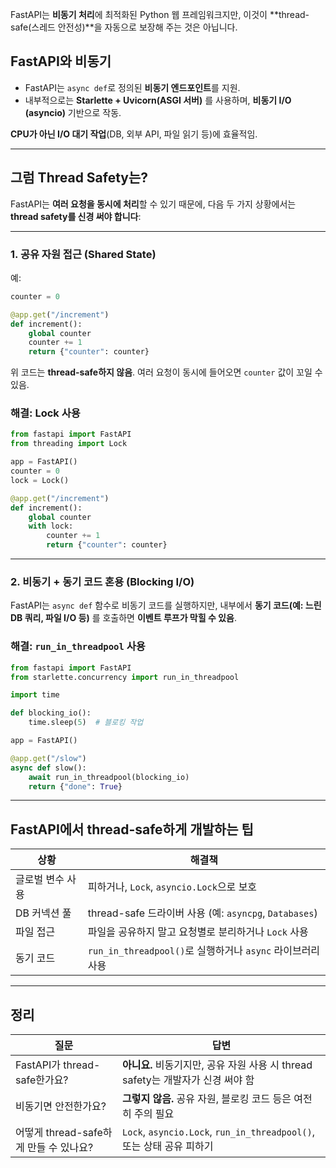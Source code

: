 FastAPI는 **비동기 처리**에 최적화된 Python 웹 프레임워크지만, 이것이 **thread-safe(스레드 안전성)**을 자동으로 보장해 주는 것은 아닙니다.

## FastAPI와 비동기

- FastAPI는 `async def`로 정의된 **비동기 엔드포인트**를 지원.
- 내부적으로는 **Starlette + Uvicorn(ASGI 서버)** 를 사용하며, **비동기 I/O (asyncio)** 기반으로 작동.

**CPU가 아닌 I/O 대기 작업**(DB, 외부 API, 파일 읽기 등)에 효율적임.

---

## 그럼 Thread Safety는?

FastAPI는 **여러 요청을 동시에 처리**할 수 있기 때문에, 다음 두 가지 상황에서는 **thread safety를 신경 써야 합니다**:

---

### 1. **공유 자원 접근 (Shared State)**

예:

```python
counter = 0

@app.get("/increment")
def increment():
    global counter
    counter += 1
    return {"counter": counter}

```

위 코드는 **thread-safe하지 않음**. 여러 요청이 동시에 들어오면 `counter` 값이 꼬일 수 있음.

### 해결: Lock 사용

```python
from fastapi import FastAPI
from threading import Lock

app = FastAPI()
counter = 0
lock = Lock()

@app.get("/increment")
def increment():
    global counter
    with lock:
        counter += 1
        return {"counter": counter}

```

---

### 2. **비동기 + 동기 코드 혼용 (Blocking I/O)**

FastAPI는 `async def` 함수로 비동기 코드를 실행하지만, 내부에서 **동기 코드(예: 느린 DB 쿼리, 파일 I/O 등)** 를 호출하면 **이벤트 루프가 막힐 수 있음**.

### 해결: `run_in_threadpool` 사용

```python
from fastapi import FastAPI
from starlette.concurrency import run_in_threadpool

import time

def blocking_io():
    time.sleep(5)  # 블로킹 작업

app = FastAPI()

@app.get("/slow")
async def slow():
    await run_in_threadpool(blocking_io)
    return {"done": True}

```

---

## FastAPI에서 thread-safe하게 개발하는 팁

| 상황 | 해결책 |
| --- | --- |
| 글로벌 변수 사용 | 피하거나, `Lock`, `asyncio.Lock`으로 보호 |
| DB 커넥션 풀 | thread-safe 드라이버 사용 (예: `asyncpg`, `Databases`) |
| 파일 접근 | 파일을 공유하지 말고 요청별로 분리하거나 `Lock` 사용 |
| 동기 코드 | `run_in_threadpool()`로 실행하거나 `async` 라이브러리 사용 |

---

## 정리

| 질문 | 답변 |
| --- | --- |
| FastAPI가 thread-safe한가요? | **아니요.** 비동기지만, 공유 자원 사용 시 thread safety는 개발자가 신경 써야 함 |
| 비동기면 안전한가요? | **그렇지 않음.** 공유 자원, 블로킹 코드 등은 여전히 주의 필요 |
| 어떻게 thread-safe하게 만들 수 있나요? | `Lock`, `asyncio.Lock`, `run_in_threadpool()`, 또는 상태 공유 피하기 |